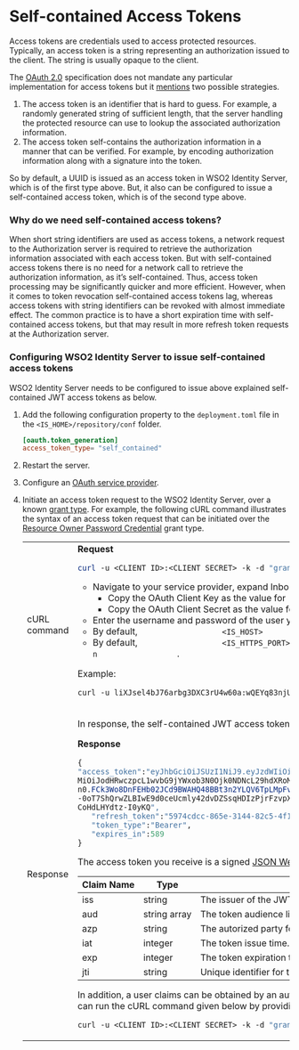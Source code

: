 # Self-contained Access Tokens

Access tokens are credentials used to access protected resources.
Typically, an access token is a string representing an authorization
issued to the client. The string is usually opaque to the client.

The [OAuth 2.0](https://tools.ietf.org/html/rfc6749) specification does
not mandate any particular implementation for access tokens but it
[mentions](https://tools.ietf.org/html/rfc6749#section-1.4) two possible
strategies.

1.  The access token is an identifier that is hard to guess. For
    example, a randomly generated string of sufficient length, that the
    server handling the protected resource can use to lookup the
    associated authorization information.
2.  The access token self-contains the authorization information in a
    manner that can be verified. For example, by encoding authorization
    information along with a signature into the token.

So by default, a UUID is issued as an access token in WSO2 Identity
Server, which is of the first type above. But, it also can be configured
to issue a self-contained access token, which is of the second type
above.

### Why do we need self-contained access tokens?

When short string identifiers are used as access tokens, a network
request to the Authorization server is required to retrieve the
authorization information associated with each access token. But with
self-contained access tokens there is no need for a network call to
retrieve the authorization information, as it’s self-contained. Thus,
access token processing may be significantly quicker and more efficient.
However, when it comes to token revocation self-contained access tokens
lag, whereas access tokens with string identifiers can be revoked with
almost immediate effect. The common practice is to have a short
expiration time with self-contained access tokens, but that may result
in more refresh token requests at the Authorization server.

### Configuring WSO2 Identity Server to issue self-contained access tokens

WSO2 Identity Server needs to be configured to issue above explained
self-contained JWT access tokens as below.

1.  Add the following configuration property to the `deployment.toml` file in the `<IS_HOME>/repository/conf` folder.
    ``` toml
    [oauth.token_generation]
    access_token_type= "self_contained"
    ```

2.  Restart the server.
3.  Configure an [OAuth service
    provider](../../learn/adding-and-configuring-a-service-provider).
4.  Initiate an access token request to the WSO2 Identity Server, over a
    known [grant type](../../learn/oauth-2.0-grant-types). For example, the
    following cURL command illustrates the syntax of an access token
    request that can be initiated over the [Resource Owner Password
    Credential](../../learn/resource-owner-password-credentials-grant) grant type.

    <table>
    <tbody>
    <tr class="odd">
    <td>cURL command</td>
    <td><div class="content-wrapper">
    <div class="code panel pdl" style="border-width: 1px;">
    <div class="codeHeader panelHeader pdl" style="border-bottom-width: 1px;">
    <strong>Request</strong>
    </div>
    <div class="codeContent panelContent pdl">
    <div class="sourceCode" id="cb1" data-syntaxhighlighter-params="brush: powershell; gutter: false; theme: Confluence" data-theme="Confluence" style="brush: powershell; gutter: false; theme: Confluence"><pre class="sourceCode powershell"><code class="sourceCode powershell"><a class="sourceLine" id="cb1-1" title="1"><span class="fu">curl</span> -u &lt;CLIENT_ID&gt;:&lt;CLIENT_SECRET&gt; -k -d <span class="st">&quot;grant_type=password&amp;username=&lt;USERNAME&gt;&amp;password=&lt;PASSWORD&gt;&quot;</span> -H <span class="st">&quot;Content-Type:application/x-www-form-urlencoded&quot;</span> https://&lt;IS_HOST&gt;:&lt;IS_HTTPS_PORT&gt;/oauth2/token</a></code></pre></div>
    </div>
    </div>
    <ul>
    <li>Navigate to your service provider, expand Inbound Authenitcaion Configurations and expand OAuth/OpenID Connect Configuration.
    <ul>
    <li>Copy the OAuth Client Key as the value for <code>                    &lt;CLIENT_ID&gt;                   </code> .</li>
    <li>Copy the OAuth Client Secret as the value for <code>                    &lt;CLIENT_SECRET&gt;                   </code> .</li>
    </ul></li>
    <li>Enter the username and password of the user you want to get the token as the value for <code>                  &lt;USERNAME&gt;                 </code> and <code>                  &lt;PASSWORD&gt;                 </code> respectively.</li>
    <li>By default, <code>                  &lt;IS_HOST&gt;                 </code> is <code>                  localhost.                 </code> However, if you are using a public IP, the respective IP address or domain needs to be specified.</li>
    <li>By default, <code>                  &lt;IS_HTTPS_PORT&gt;                 </code> has been set to 9443. However, if the port offset has been incremented by <code>                  n                 </code>, the default port value needs to be incremented by <code>                  n                 </code> .</li>
    </ul>
    <p>Example:</p>
    <div class="code panel pdl" style="border-width: 1px;">
    <div class="codeContent panelContent pdl">
    <div class="sourceCode" id="cb2" data-syntaxhighlighter-params="brush: java; gutter: false; theme: Confluence" data-theme="Confluence" style="brush: java; gutter: false; theme: Confluence"><pre class="sourceCode java"><code class="sourceCode java"><a class="sourceLine" id="cb2-1" title="1">curl -u liXJsel4bJ76arbg3DXC3rU4w60a:wQEYq83njU29ZFbpQWdZsUlXcnga -k -d <span class="st">&quot;grant_type=password&amp;username=testuser2&amp;password=testuser2 -H &quot;</span>Content-<span class="bu">Type</span>:application/x-www-form-urlencoded<span class="st">&quot; https://localhost:9443/oauth2/token</span></a></code></pre></div>
    </div>
    </div>
    </div></td>
    </tr>
    <tr class="even">
    <td>Response</td>
    <td><div class="content-wrapper">
    <p>In response, the self-contained JWT access token will be returned as shown below.</p>
    <div class="code panel pdl" style="border-width: 1px;">
    <div class="codeHeader panelHeader pdl" style="border-bottom-width: 1px;">
    <strong>Response</strong>
    </div>
    <div class="codeContent panelContent pdl">
    <div class="sourceCode" id="cb3" data-syntaxhighlighter-params="brush: java; gutter: false; theme: Confluence" data-theme="Confluence" style="brush: java; gutter: false; theme: Confluence"><pre class="sourceCode java"><code class="sourceCode java"><a class="sourceLine" id="cb3-1" title="1">{  </a>
    <a class="sourceLine" id="cb3-2" title="2"><span class="st">&quot;access_token&quot;</span>:<span class="st">&quot;eyJhbGciOiJSUzI1NiJ9.eyJzdWIiOiJhZG1pbiIsImF1ZCI6WyJkZDlVM1FGd05GMlBRZnZsSHpUY1NTdU5DMndhIl0sImF6cCI6ImRkOVUzUUZ3TkYyUFFmdmxIelRjU1N1TkMyd2EiLCJpc3</span></a>
    <a class="sourceLine" id="cb3-3" title="3">MiOiJodHRwczpcL1wvbG9jYWxob3N0Ojk0NDNcL29hdXRoMlwvdG9rZW4iLCJleHAiOjE1MTA4MjQ5MzUsImlhdCI6MTUxMDgyMTMzNSwianRpIjoiNDA1YjRkNGUtODUwMS00ZTFhLWExMzgtZWQ4NDU1Y2QxZDQ3I</a>
    <a class="sourceLine" id="cb3-4" title="4">n0.<span class="fu">FCk3Wo8DnFEHb02JCd9BWAHQ48BBt3n2YLQV6TpLMpFvTRNCZJAA</span>-aEH4LrE7oVejvGd7YWGDy2Vzb7x-Bpg7yMYxozUerCkMy_F4Iw_xctgEJ3WF_TTJFhISGNoWlFXspM5d9EQvMvk0JxAovhE0HfXv5GCosGy</a>
    <a class="sourceLine" id="cb3-5" title="5">-0oT7ShQrwZLBIwE9d0ceUcmly42dvDZSsqHDIzPjrFzvpXwbZqq_sRFnh6MHlmmug7t1UCs85caoLhfSweaT0z7ED8P2Tsg_HgmnaaeDapszG6LckeBglqYwbRHy6X6LAcJfAkkwAlqrU0Vu4azsuE8BsLPKMYzu9Ze</a>
    <a class="sourceLine" id="cb3-6" title="6">CoHdLHYdtz-I0yKQ<span class="st">&quot;,</span></a>
    <a class="sourceLine" id="cb3-7" title="7">   <span class="st">&quot;refresh_token&quot;</span>:<span class="st">&quot;5974cdcc-865e-3144-82c5-4f147ddcb519&quot;</span>,</a>
    <a class="sourceLine" id="cb3-8" title="8">   <span class="st">&quot;token_type&quot;</span>:<span class="st">&quot;Bearer&quot;</span>,</a>
    <a class="sourceLine" id="cb3-9" title="9">   <span class="st">&quot;expires_in&quot;</span>:<span class="dv">589</span></a>
    <a class="sourceLine" id="cb3-10" title="10">}</a></code></pre></div>
    </div>
    </div>
    <p>The access token you receive is a signed <a href="https://tools.ietf.org/html/rfc7519">JSON Web Token (JWT)</a> . Use a JWT decoder to decode the access token and you are able to see the payload of the token that includes the following JWT claims:</p>
    <div class="table-wrap">
    <table>
    <thead>
    <tr class="header">
    <th>Claim Name</th>
    <th>Type</th>
    <th>Claim Value</th>
    </tr>
    </thead>
    <tbody>
    <tr class="odd">
    <td>iss</td>
    <td>string</td>
    <td>The issuer of the JWT. The ' <em>Identity Provider Entity Id</em> ' value of the OAuth2/OpenID Connect Inbound Authentication configuration of the <a href="_Adding_and_Configuring_an_Identity_Provider_">Resident Identity Provider</a> is returned here.</td>
    </tr>
    <tr class="even">
    <td>aud</td>
    <td>string array</td>
    <td>The token audience list. The client identifier of the OAuth clients that the JWT is intended for, is sent herewith.</td>
    </tr>
    <tr class="odd">
    <td>azp</td>
    <td>string</td>
    <td>The autorized party for which the token is issued to. The client identifier of the OAuth client that the token is issued for, is sent herewith.</td>
    </tr>
    <tr class="even">
    <td>iat</td>
    <td>integer</td>
    <td>The token issue time.</td>
    </tr>
    <tr class="odd">
    <td>exp</td>
    <td>integer</td>
    <td>The token expiration time.</td>
    </tr>
    <tr class="even">
    <td>jti</td>
    <td>string</td>
    <td>Unique identifier for the JWT token.</td>
    </tr>
    </tbody>
    </table>
    </div>
    <div>
    <p>In addition, a user claims can be obtained by an authorized user over this JWT as per <a href="http://openid.net/specs/openid-connect-core-1_0.html#Claims">OpenID Connect claim</a> configurations, by <a href="_Configuring_Claims_for_a_Service_Provider_">configuring requested user claims</a> in the OAuth service provider. After configuring the service provider you can run the cURL command given below by providing the required details.</p>
    <div class="code panel pdl" style="border-width: 1px;">
    <div class="codeContent panelContent pdl">
    <div class="sourceCode" id="cb4" data-syntaxhighlighter-params="brush: java; gutter: false; theme: Confluence" data-theme="Confluence" style="brush: java; gutter: false; theme: Confluence"><pre class="sourceCode java"><code class="sourceCode java"><a class="sourceLine" id="cb4-1" title="1">curl -u &lt;CLIENT_ID&gt;:&lt;CLIENT_SECRET&gt; -k -d <span class="st">&quot;grant_type=password&amp;username=&lt;USERNAME&gt;&amp;password=&lt;PASSWORD&gt;&amp;scope=openid&quot;</span> -H <span class="st">&quot;Content-Type:application/x-www-form-urlencoded&quot;</span> https:<span class="co">//&lt;IS_HOST&gt;:&lt;IS_HTTPS_PORT&gt;/oauth2/token</span></a></code></pre></div>
    </div>
    </div>
    </div>
    </div></td>
    </tr>
    </tbody>
    </table>
